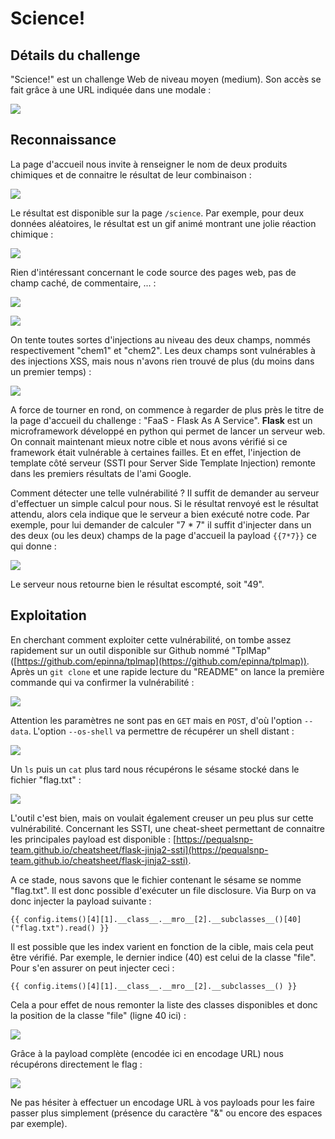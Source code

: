 # Science!

## Détails du challenge

"Science!" est un challenge Web de niveau moyen (medium). Son accès se fait grâce à une URL indiquée dans une modale :

![](../../../.gitbook/assets/14d0ad9d9ef7a5b1b559b83baff79aa3.png)

## Reconnaissance

La page d'accueil nous invite à renseigner le nom de deux produits chimiques et de connaitre le résultat de leur combinaison :

![](../../../.gitbook/assets/4d7c4fc158fcd3152b91125314415f89.png)

Le résultat est disponible sur la page `/science`. Par exemple, pour deux données aléatoires, le résultat est un gif animé montrant une jolie réaction chimique :

![](../../../.gitbook/assets/3c13e85fab626c9f72f08f5c80a33a81.png)

Rien d'intéressant concernant le code source des pages web, pas de champ caché, de commentaire, ... :

![](../../../.gitbook/assets/30e03d05546c0d869dcf08a845748380.png)

![](../../../.gitbook/assets/b5e54179193ae93fb4545e406b840321.png)

On tente toutes sortes d'injections au niveau des deux champs, nommés respectivement "chem1" et "chem2". Les deux champs sont vulnérables à des injections XSS, mais nous n'avons rien trouvé de plus (du moins dans un premier temps) :

![](../../../.gitbook/assets/14f568f64e2b6ab177fffc262806f6a0.png)

A force de tourner en rond, on commence à regarder de plus près le titre de la page d'accueil du challenge : "FaaS - Flask As A Service". **Flask** est un microframework développé en python qui permet de lancer un serveur web. On connait maintenant mieux notre cible et nous avons vérifié si ce framework était vulnérable à certaines failles. Et en effet, l'injection de template côté serveur (SSTI pour Server Side Template Injection) remonte dans les premiers résultats de l'ami Google.

Comment détecter une telle vulnérabilité ? Il suffit de demander au serveur d'effectuer un simple calcul pour nous. Si le résultat renvoyé est le résultat attendu, alors cela indique que le serveur a bien exécuté notre code. Par exemple, pour lui demander de calculer "7 \* 7" il suffit d'injecter dans un des deux (ou les deux) champs de la page d'accueil la payload `{{7*7}}` ce qui donne :

![](../../../.gitbook/assets/5e15f6567c77b49f76cac1e330157598.png)

Le serveur nous retourne bien le résultat escompté, soit "49".

## Exploitation

En cherchant comment exploiter cette vulnérabilité, on tombe assez rapidement sur un outil disponible sur Github nommé "TplMap" ([https://github.com/epinna/tplmap](https://github.com/epinna/tplmap)). Après un `git clone` et une rapide lecture du "README" on lance la première commande qui va confirmer la vulnérabilité :

![](../../../.gitbook/assets/44ea19b773eba455d171cc5fd2095859.png)

Attention les paramètres ne sont pas en `GET` mais en `POST`, d'où l'option `--data`. L'option `--os-shell` va permettre de récupérer un shell distant :

![](../../../.gitbook/assets/056055ab1fe11386e190872f1ed37604.png)

Un `ls` puis un `cat` plus tard nous récupérons le sésame stocké dans le fichier "flag.txt" :

![](../../../.gitbook/assets/e5495a886faae747392fcd299bc993b2.png)

L'outil c'est bien, mais on voulait également creuser un peu plus sur cette vulnérabilité. Concernant les SSTI, une cheat-sheet permettant de connaitre les principales payload est disponible : [https://pequalsnp-team.github.io/cheatsheet/flask-jinja2-ssti](https://pequalsnp-team.github.io/cheatsheet/flask-jinja2-ssti).

A ce stade, nous savons que le fichier contenant le sésame se nomme "flag.txt". Il est donc possible d'exécuter un file disclosure. Via Burp on va donc injecter la payload suivante :

```
{{ config.items()[4][1].__class__.__mro__[2].__subclasses__()[40]("flag.txt").read() }}
```

Il est possible que les index varient en fonction de la cible, mais cela peut être vérifié. Par exemple, le dernier indice (40) est celui de la classe "file". Pour s'en assurer on peut injecter ceci :

```
{{ config.items()[4][1].__class__.__mro__[2].__subclasses__() }}
```

Cela a pour effet de nous remonter la liste des classes disponibles et donc la position de la classe "file" (ligne 40 ici) :

![](../../../.gitbook/assets/7be98560673b67c5f25c78a229e88414.png)

Grâce à la payload complète (encodée ici en encodage URL) nous récupérons directement le flag :

![](../../../.gitbook/assets/cca6bab329c43f8131f0ce2c8796c644.png)

Ne pas hésiter à effectuer un encodage URL à vos payloads pour les faire passer plus simplement (présence du caractère "&" ou encore des espaces par exemple).
